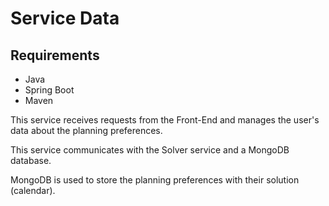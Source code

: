 # Service Data

## Requirements

* Java
* Spring Boot
* Maven

This service receives requests from the Front-End and manages the user's data about the planning preferences.

This service communicates with the Solver service and a MongoDB database.

MongoDB is used to store the planning preferences with their solution (calendar). 
